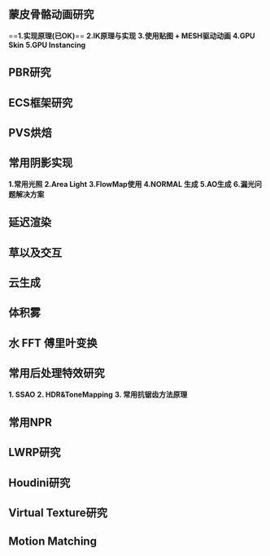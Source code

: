 ## 蒙皮骨骼动画研究
==**1.实现原理(已OK)**==
**2.IK原理与实现**
**3.使用贴图 + MESH驱动动画**
**4.GPU Skin**
**5.GPU Instancing**

## PBR研究

## ECS框架研究

## PVS烘焙

## 常用阴影实现
**1.常用光照**
**2.Area Light**
**3.FlowMap使用**
**4.NORMAL 生成**
**5.AO生成**
**6.漏光问题解决方案**

## 延迟渲染

## 草以及交互

## 云生成

## 体积雾

## 水 FFT 傅里叶变换

## 常用后处理特效研究
**1. SSAO**
**2. HDR&ToneMapping**
**3. 常用抗锯齿方法原理**

## 常用NPR

## LWRP研究

## Houdini研究

## Virtual Texture研究

## Motion Matching
